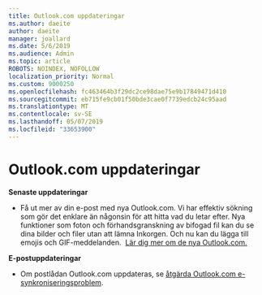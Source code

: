 ```yaml
---
title: Outlook.com uppdateringar
ms.author: daeite
author: daeite
manager: joallard
ms.date: 5/6/2019
ms.audience: Admin
ms.topic: article
ROBOTS: NOINDEX, NOFOLLOW
localization_priority: Normal
ms.custom: 9000250
ms.openlocfilehash: fc463464b3f29dc2ce98dae75e9b17849471d410
ms.sourcegitcommit: eb715fe9cb01f50bde3cae0f7739edcb24c95aad
ms.translationtype: MT
ms.contentlocale: sv-SE
ms.lasthandoff: 05/07/2019
ms.locfileid: "33653900"
---
```

# <a name="outlookcom-updates"></a>Outlook.com uppdateringar

**Senaste uppdateringar**

- Få ut mer av din e-post med nya Outlook.com. Vi har effektiv sökning som gör det enklare än någonsin för att hitta vad du letar efter. Nya funktioner som foton och förhandsgranskning av bifogad fil kan du se dina bilder och filer utan att lämna Inkorgen. Och nu kan du lägga till emojis och GIF-meddelanden.  [Lär dig mer om de nya Outlook.com.](https://support.office.com/article/40676ad0-c831-45ac-a023-5be633be798d)

**E-postuppdateringar**

- Om postlådan Outlook.com uppdateras, se [åtgärda Outlook.com e-synkroniseringsproblem](https://support.office.com/article/d39e3341-8d79-4bf1-b3c7-ded602233642).